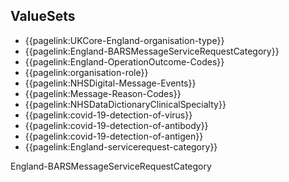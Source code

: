 ## ValueSets

- {{pagelink:UKCore-England-organisation-type}}
- {{pagelink:England-BARSMessageServiceRequestCategory}}
- {{pagelink:England-OperationOutcome-Codes}}
- {{pagelink:organisation-role}}
- {{pagelink:NHSDigital-Message-Events}}
- {{pagelink:Message-Reason-Codes}}
- {{pagelink:NHSDataDictionaryClinicalSpecialty}}
- {{pagelink:covid-19-detection-of-virus}}
- {{pagelink:covid-19-detection-of-antibody}}
- {{pagelink:covid-19-detection-of-antigen}}
- {{pagelink:England-servicerequest-category}}


England-BARSMessageServiceRequestCategory